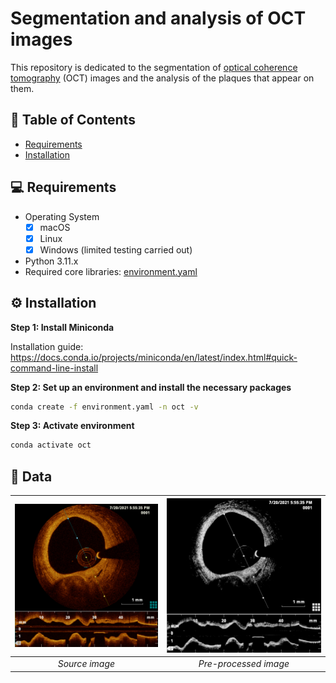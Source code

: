 # Segmentation and analysis of OCT images
This repository is dedicated to the segmentation of [optical coherence tomography](https://en.wikipedia.org/wiki/Optical_coherence_tomography) (OCT) images and the analysis of the plaques that appear on them.

<a name="table-of-contents"></a>
## 📖 Table of Contents
- [Requirements](#requirements)
- [Installation](#installation)

<a name="requirements"></a>
## 💻 Requirements

- Operating System
  - [x] macOS
  - [x] Linux
  - [x] Windows (limited testing carried out)
- Python 3.11.x
- Required core libraries: [environment.yaml](https://github.com/ViacheslavDanilov/histology_segmentation/blob/main/environment.yaml)

<a name="installation"></a>
## ⚙ Installation

**Step 1: Install Miniconda**

Installation guide: https://docs.conda.io/projects/miniconda/en/latest/index.html#quick-command-line-install

**Step 2: Set up an environment and install the necessary packages**
``` bash
conda create -f environment.yaml -n oct -v
```

**Step 3: Activate environment**
``` bash
conda activate oct
```

<a name="data"></a>
## 📂 Data

|  ![Source image](media/source_img.png "Source image")  |  ![Pre-processed image](media/gray_img.png "Pre-processed image")  |
|:------------------------------------------------------:|:------------------------------------------------------------------:|
|                     *Source image*                     |                       *Pre-processed image*                        |

